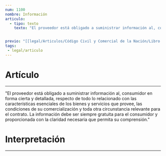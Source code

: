 ```yaml
---
num: 1100
nombre: Información
articulo: 
  - tipo: texto
    texto: "El proveedor está obligado a suministrar información al, consumidor en forma cierta y detallada, respecto de todo lo relacionado con las características esenciales de los bienes y servicios que provee, las condiciones de su comercialización y toda otra circunstancia relevante para el contrato. La información debe ser siempre gratuita para el consumidor y proporcionada con la claridad necesaria que permita su comprensión."


previo: "[[legal/Articulos/Código Civil y Comercial de la Nación/Libro Tercero/Título 3/Capítulo 2/Sección 2/Sección 2, Información y publicidad dirigida a los consumidores.md|Sección 2, Información y publicidad dirigida a los consumidores]]"
tags: 
 - legal/articulo
---
```

# Artículo
---
"El proveedor está obligado a suministrar información al, consumidor en forma cierta y detallada, respecto de todo lo relacionado con las características esenciales de los bienes y servicios que provee, las condiciones de su comercialización y toda otra circunstancia relevante para el contrato. La información debe ser siempre gratuita para el consumidor y proporcionada con la claridad necesaria que permita su comprensión."

# Interpretación
---
